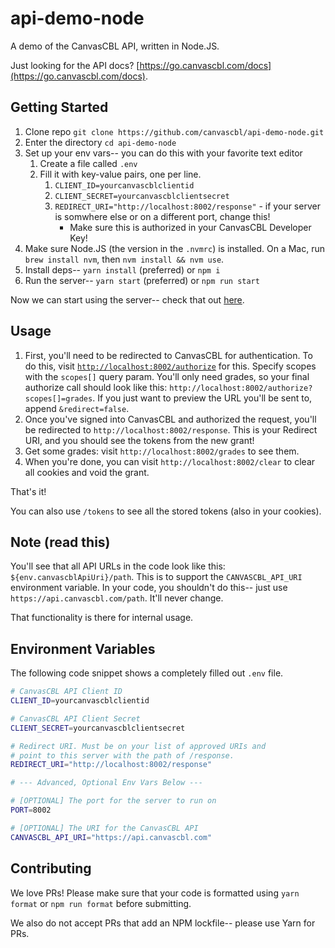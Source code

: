# api-demo-node

A demo of the CanvasCBL API, written in Node.JS.

Just looking for the API docs? [https://go.canvascbl.com/docs](https://go.canvascbl.com/docs).

## Getting Started

1. Clone repo `git clone https://github.com/canvascbl/api-demo-node.git`
2. Enter the directory `cd api-demo-node`
3. Set up your env vars-- you can do this with your favorite text editor
   1. Create a file called `.env`
   2. Fill it with key-value pairs, one per line.
      1. `CLIENT_ID=yourcanvascblclientid`
      2. `CLIENT_SECRET=yourcanvascblclientsecret`
      3. `REDIRECT_URI="http://localhost:8002/response"` - if your server is somwhere else or on a different port, change this!
         - Make sure this is authorized in your CanvasCBL Developer Key!
4. Make sure Node.JS (the version in the `.nvmrc`) is installed. 
On a Mac, run `brew install nvm`, then `nvm install && nvm use`. 
5. Install deps-- `yarn install` (preferred) or `npm i`
6. Run the server-- `yarn start` (preferred) or `npm run start`

Now we can start using the server-- check that out [here](#usage).

## Usage

1. First, you'll need to be redirected to CanvasCBL for authentication.
To do this, visit [`http://localhost:8002/authorize`](http://localhost:8002/authorize) for this.
Specify scopes with the `scopes[]` query param. You'll only need grades, so your final authorize call
should look like this: `http://localhost:8002/authorize?scopes[]=grades`. If you just want to preview
the URL you'll be sent to, append `&redirect=false`.
2. Once you've signed into CanvasCBL and authorized the request, you'll be redirected to
`http://localhost:8002/response`. This is your Redirect URI, and you should see the tokens from the new grant!
3. Get some grades: visit `http://localhost:8002/grades` to see them.
4. When you're done, you can visit `http://localhost:8002/clear` to clear all cookies and void
the grant.

That's it!

You can also use `/tokens` to see all the stored tokens (also in your cookies).

## Note (**read this**)

You'll see that all API URLs in the code look like this: `${env.canvascblApiUri}/path`. This is to
support the `CANVASCBL_API_URI` environment variable. In your code, you shouldn't do this-- just
use `https://api.canvascbl.com/path`. It'll never change.

That functionality is there for internal usage.

## Environment Variables

The following code snippet shows a completely filled out `.env` file.

```sh
# CanvasCBL API Client ID
CLIENT_ID=yourcanvascblclientid

# CanvasCBL API Client Secret
CLIENT_SECRET=yourcanvascblclientsecret

# Redirect URI. Must be on your list of approved URIs and 
# point to this server with the path of /response.
REDIRECT_URI="http://localhost:8002/response"

# --- Advanced, Optional Env Vars Below ---

# [OPTIONAL] The port for the server to run on
PORT=8002

# [OPTIONAL] The URI for the CanvasCBL API
CANVASCBL_API_URI="https://api.canvascbl.com"
```

## Contributing

We love PRs! Please make sure that your code is formatted using `yarn format` or `npm run format` before submitting.

We also do not accept PRs that add an NPM lockfile-- please use Yarn for PRs.